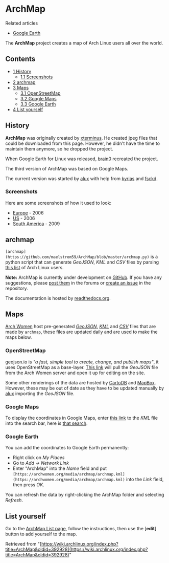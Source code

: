 # ArchMap

Related articles

*   [Google Earth](/index.php/Google_Earth "Google Earth")

The **ArchMap** project creates a map of Arch Linux users all over the world.

## Contents

*   [1 History](#History)
    *   [1.1 Screenshots](#Screenshots)
*   [2 archmap](#archmap)
*   [3 Maps](#Maps)
    *   [3.1 OpenStreetMap](#OpenStreetMap)
    *   [3.2 Google Maps](#Google_Maps)
    *   [3.3 Google Earth](#Google_Earth)
*   [4 List yourself](#List_yourself)

## History

**ArchMap** was originally created by [xterminus](/index.php/User:Xterminus "User:Xterminus"). He created jpeg files that could be downloaded from this page. However, he didn't have the time to maintain them anymore, so he dropped the project.

When Google Earth for Linux was released, [brain0](/index.php/User:Brain0 "User:Brain0") recreated the project.

The third version of ArchMap was based on Google Maps.

The current version was started by [alux](/index.php/User:Alux "User:Alux") with help from [kyrias](/index.php/User:Kyrias "User:Kyrias") and [fsckd](/index.php?title=User:Fsckd&action=edit&redlink=1 "User:Fsckd (page does not exist)").

### Screenshots

Here are some screenshots of how it used to look:

*   [Europe](http://archive.today/AZELb) - 2006
*   [US](http://archive.today/aQwag) - 2006
*   [South America](http://archive.today/HIlLi) - 2009

## archmap

`[archmap](https://github.com/maelstrom59/ArchMap/blob/master/archmap.py)` is a python script that can generate _GeoJSON_, _KML_ and _CSV_ files by parsing [this list](/index.php/ArchMap/List#List "ArchMap/List") of Arch Linux users.

**Note:** ArchMap is currently under development on [GitHub](https://github.com/maelstrom59/ArchMap). If you have any suggestions, please [post them](https://bbs.archlinux.org/viewtopic.php?id=22518&p=2) in the forums or [create an issue](https://github.com/maelstrom59/ArchMap/issues) in the repository.

The documentation is hosted by [readthedocs.org](http://archmap.readthedocs.org).

## Maps

[Arch Women](https://archwomen.org/wiki/aw-tech:archmap) host pre-generated _[GeoJSON](https://archwomen.org/media/archmap/archmap.geojson)_, _[KML](https://archwomen.org/media/archmap/archmap.kml)_ and _[CSV](https://archwomen.org/media/archmap/archmap.csv)_ files that are made by `archmap`, these files are updated daily and are used to make the maps below.

### OpenStreetMap

geojson.io is _"a fast, simple tool to create, change, and publish maps"_, it uses OpenStreetMap as a base-layer. [This link](http://geojson.io/#data=data:text/x-url,https://archwomen.org/media/archmap/archmap.geojson) will pull the _GeoJSON_ file from the Arch Women server and open it up for editing on the site.

Some other renderings of the data are hosted by [CartoDB](https://alux.cartodb.com/viz/c1cd0e2a-5af7-11e4-afcd-0e9d821ea90d/embed_map) and [MapBox](https://a.tiles.mapbox.com/v3/alux.hclg4eg0/page.html?secure=1#4/39.63/-104.91). However, these may be out of date as they have to be updated manually by [alux](/index.php/User:Alux "User:Alux") importing the _GeoJSON_ file.

### Google Maps

To display the coordinates in Google Maps, enter [this link](https://archwomen.org/media/archmap/archmap.kml) to the _KML_ file into the search bar, here is [that search](https://maps.google.com/maps?hl=en&q=https%3A%2F%2Farchwomen.org%2Fmedia%2Farchmap%2Farchmap.kml).

### Google Earth

You can add the coordinates to Google Earth permanently:

*   Right click on _My Places_
*   Go to _Add_ -> _Network Link_
*   Enter "ArchMap" into the _Name_ field and put `[https://archwomen.org/media/archmap/archmap.kml](https://archwomen.org/media/archmap/archmap.kml)` into the _Link_ field, then press _OK_.

You can refresh the data by right-clicking the ArchMap folder and selecting _Refresh_.

## List yourself

Go to the [ArchMap List page](/index.php/ArchMap/List "ArchMap/List"), follow the instructions, then use the [**edit**] button to add yourself to the map.

Retrieved from "[https://wiki.archlinux.org/index.php?title=ArchMap&oldid=392928](https://wiki.archlinux.org/index.php?title=ArchMap&oldid=392928)"